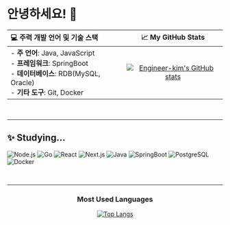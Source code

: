 # 안녕하세요! 👋

| 💻 주력 개발 언어 및 기술 스택 | 📈 My GitHub Stats |
| :--- | :---: |
| - **주 언어**: Java, JavaScript<br>- **프레임워크**: SpringBoot<br>- **데이터베이스**: RDB(MySQL, Oracle)<br>- **기타 도구**: Git, Docker | [![Engineer-kim's GitHub stats](https://github-readme-stats.vercel.app/api?username=Engineer-kim&show_icons=true&theme=default&count_private=true)](https://github.com/anuraghazra/github-readme-stats) |

<br>

---

## ✨ Studying... 
![Node.js](https://img.shields.io/badge/Node.js-339933?style=flat-square&logo=node.js&logoColor=white)
![Go](https://img.shields.io/badge/Go-00ADD8?style=flat-square&logo=go&logoColor=white)
![React](https://img.shields.io/badge/React-61DAFB?style=flat-square&logo=react&logoColor=black)
![Next.js](https://img.shields.io/badge/Next.js-000000?style=flat-square&logo=next.js&logoColor=white)
![Java](https://img.shields.io/badge/Java-007396?style=flat-square&logo=java&logoColor=white)
![SpringBoot](https://img.shields.io/badge/SpringBoot-6DB33F?style=flat-square&logo=springboot&logoColor=white)
![PostgreSQL](https://img.shields.io/badge/PostgreSQL-4169E1?style=flat-square&logo=postgresql&logoColor=white)
![Docker](https://img.shields.io/badge/Docker-2496ED?style=flat-square&logo=docker&logoColor=white)

<br>

---

<div align="center">
  
### Most Used Languages
[![Top Langs](https://github-readme-stats.vercel.app/api/top-langs/?username=Engineer-kim&layout=compact&exclude_repo=Profile_MD)](https://github.com/anuraghazra/github-readme-stats)

</div>
